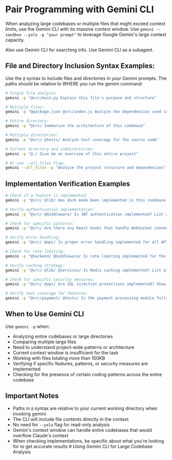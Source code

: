 # Pair Programming with Gemini CLI

When analyzing large codebases or multiple files that might exceed context limits, use the Gemini CLI with its massive
context window. Use `gemini --sandbox --yolo -p "your prompt"` to leverage Google Gemini's large context capacity.

Also use Gemini CLI for searching info. Use Gemini CLI as a subagent.

## File and Directory Inclusion Syntax Examples:

Use the `@` syntax to include files and directories in your Gemini prompts. The paths should be relative to WHERE you run the
gemini command:

```bash
# Single file analysis
gemini -p "@src/main.py Explain this file's purpose and structure"

# Multiple files:
gemini -p "@package.json @src/index.js Analyze the dependencies used in the code"

# Entire directory:
gemini -p "@src/ Summarize the architecture of this codebase"

# Multiple directories:
gemini -p "@src/ @tests/ Analyze test coverage for the source code"

# Current directory and subdirectories:
gemini -p "@./ Give me an overview of this entire project"

# Or use --all_files flag:
gemini --all_files -p "Analyze the project structure and dependencies"
```

## Implementation Verification Examples

```bash
# Check if a feature is implemented:
gemini -p "@src/ @lib/ Has dark mode been implemented in this codebase? Show me the relevant files and functions"

# Verify authentication implementation:
gemini -p "@src/ @middleware/ Is JWT authentication implemented? List all auth-related endpoints and middleware"

# Check for specific patterns:
gemini -p "@src/ Are there any React hooks that handle WebSocket connections? List them with file paths"

# Verify error handling:
gemini -p "@src/ @api/ Is proper error handling implemented for all API endpoints? Show examples of try-catch blocks"

# Check for rate limiting:
gemini -p "@backend/ @middleware/ Is rate limiting implemented for the API? Show the implementation details"

# Verify caching strategy:
gemini -p "@src/ @lib/ @services/ Is Redis caching implemented? List all cache-related functions and their usage"

# Check for specific security measures:
gemini -p "@src/ @api/ Are SQL injection protections implemented? Show how user inputs are sanitized"

# Verify test coverage for features:
gemini -p "@src/payment/ @tests/ Is the payment processing module fully tested? List all test cases"
```

## When to Use Gemini CLI

Use `gemini -p` when:

- Analyzing entire codebases or large directories
- Comparing multiple large files
- Need to understand project-wide patterns or architecture
- Current context window is insufficient for the task
- Working with files totaling more than 100KB
- Verifying if specific features, patterns, or security measures are implemented
- Checking for the presence of certain coding patterns across the entire codebase

## Important Notes

- Paths in `@` syntax are relative to your current working directory when invoking gemini
- The CLI will include file contents directly in the context
- No need for `--yolo` flag for read-only analysis
- Gemini's context window can handle entire codebases that would overflow Claude's context
- When checking implementations, be specific about what you're looking for to get accurate results # Using Gemini CLI for Large Codebase Analysis
